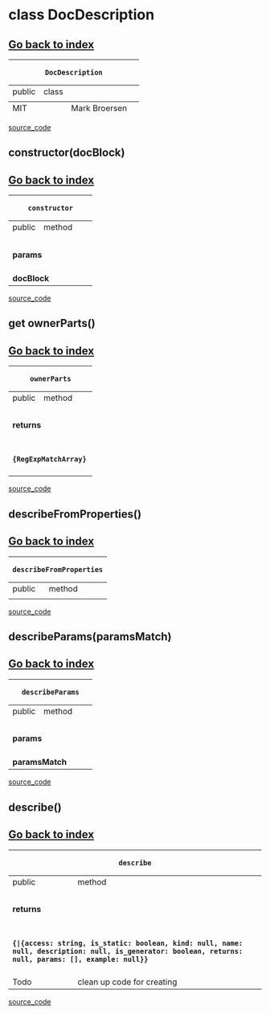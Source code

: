 
# class DocDescription 
[Go back to index](../Index.md)
---
<table>
    <thead>
        <tr>
            <th colSpan="4">
                <pre><code>DocDescription</code></pre>
            </th>
        </tr>
    </thead>
    <tbody>
        <tr>
            <td>public</td>
            <td>class</td>
            <td></td>
            <td></td>
        </tr>
        <tr>
            <td></td>
            <td></td>
            <td></td>
            <td></td>
        </tr>
            </tbody>
    <tfoot>
    <tr v-if="author">
        <td>MIT</td>
        <td></td>
        <td>Mark Broersen</td>
        <td></td>
    </tr>
    </tfoot>
</table>

[source_code](../../core/doc/DocDescription.js)


## constructor(docBlock)

[Go back to index](../Index.md)
---
<table>
    <thead>
        <tr>
            <th colSpan="4">
                <pre><code>constructor</code></pre>
            </th>
        </tr>
    </thead>
    <tbody>
        <tr>
            <td>public</td>
            <td>method</td>
            <td></td>
            <td></td>
        </tr>
        <tr>
            <td></td>
            <td></td>
            <td></td>
            <td></td>
        </tr>
        <tr v-if="params">
            <td colSpan="4">
                <h4>params</h4>
            </td>
        </tr>
        <tr>            <td colspan="2"><b>docBlock</b></td>
            <td colspan="2"><code></code></td>
</tr>    </tbody>
    <tfoot>
    </tfoot>
</table>

[source_code](../../core/doc/DocDescription.js)


## get ownerParts()

[Go back to index](../Index.md)
---
<table>
    <thead>
        <tr>
            <th colSpan="4">
                <pre><code>ownerParts</code></pre>
            </th>
        </tr>
    </thead>
    <tbody>
        <tr>
            <td>public</td>
            <td>method</td>
            <td></td>
            <td></td>
        </tr>
        <tr>
            <td></td>
            <td></td>
            <td></td>
            <td></td>
        </tr>
                <tr v-if="return">
            <td colSpan="4">
                <h4>returns</h4>
            </td>
        </tr>
        <tr v-if="return">
            <td colSpan="4">
                <h4><code>{RegExpMatchArray}</code></h4>
            </td>
        </tr>
    </tbody>
    <tfoot>
    </tfoot>
</table>

[source_code](../../core/doc/DocDescription.js)


## describeFromProperties()

[Go back to index](../Index.md)
---
<table>
    <thead>
        <tr>
            <th colSpan="4">
                <pre><code>describeFromProperties</code></pre>
            </th>
        </tr>
    </thead>
    <tbody>
        <tr>
            <td>public</td>
            <td>method</td>
            <td></td>
            <td></td>
        </tr>
        <tr>
            <td></td>
            <td></td>
            <td></td>
            <td></td>
        </tr>
            </tbody>
    <tfoot>
    </tfoot>
</table>

[source_code](../../core/doc/DocDescription.js)


## describeParams(paramsMatch)

[Go back to index](../Index.md)
---
<table>
    <thead>
        <tr>
            <th colSpan="4">
                <pre><code>describeParams</code></pre>
            </th>
        </tr>
    </thead>
    <tbody>
        <tr>
            <td>public</td>
            <td>method</td>
            <td></td>
            <td></td>
        </tr>
        <tr>
            <td></td>
            <td></td>
            <td></td>
            <td></td>
        </tr>
        <tr v-if="params">
            <td colSpan="4">
                <h4>params</h4>
            </td>
        </tr>
        <tr>            <td colspan="2"><b>paramsMatch</b></td>
            <td colspan="2"><code></code></td>
</tr>    </tbody>
    <tfoot>
    </tfoot>
</table>

[source_code](../../core/doc/DocDescription.js)


## describe()

[Go back to index](../Index.md)
---
<table>
    <thead>
        <tr>
            <th colSpan="4">
                <pre><code>describe</code></pre>
            </th>
        </tr>
    </thead>
    <tbody>
        <tr>
            <td>public</td>
            <td>method</td>
            <td></td>
            <td></td>
        </tr>
        <tr>
            <td></td>
            <td></td>
            <td></td>
            <td></td>
        </tr>
                <tr v-if="return">
            <td colSpan="4">
                <h4>returns</h4>
            </td>
        </tr>
        <tr v-if="return">
            <td colSpan="4">
                <h4><code>{|{access: string, is_static: boolean, kind: null, name: null, description: null, is_generator: boolean, returns: null, params: [], example: null}}</code></h4>
            </td>
        </tr>
        <tr v-if="todo">
            <td>Todo</td>
            <td colSpan="3">clean up code for creating</td>
        </tr>
    </tbody>
    <tfoot>
    </tfoot>
</table>

[source_code](../../core/doc/DocDescription.js)

